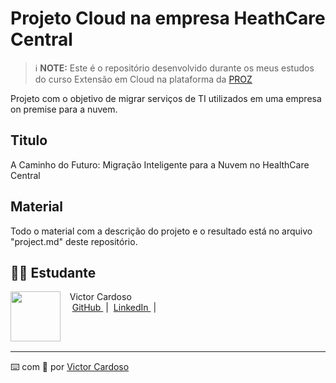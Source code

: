 # Projeto Cloud na empresa HeathCare Central

 > ℹ️ **NOTE:** Este é o repositório desenvolvido durante os meus estudos do curso Extensão em Cloud na plataforma da [PROZ](https://talentocloud.joyclass.com/)

Projeto com o objetivo de migrar serviços de TI utilizados em uma empresa on premise para a nuvem.

## Titulo
A Caminho do Futuro: Migração Inteligente para a Nuvem no HealthCare Central

## Material
Todo o material com a descrição do projeto e o resultado está no arquivo "project.md" deste repositório.

## 👨‍💻 Estudante

<p>
    <img 
      align=left 
      margin=10 
      width=80 
      src="https://github.com/VictorSamuraiWol.png"
    />
    <p>&nbsp&nbsp&nbspVictor Cardoso<br>
    &nbsp&nbsp&nbsp
    <a 
        href="https://github.com/VictorSamuraiWol">
        GitHub
    </a>
    &nbsp;|&nbsp;
    <a 
        href="https://www.linkedin.com/in/victor-cardoso-cloud-front/">
        LinkedIn
    </a>
    &nbsp;|&nbsp;
    </p>
</p>
<br/><br/>

---

⌨️ com 💚 por [Victor Cardoso](https://github.com/VictorSamuraiWol)